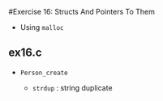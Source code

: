 #Exercise 16: Structs And Pointers To Them

- Using `malloc`

## ex16.c

- `Person_create`

    - `strdup` : string duplicate